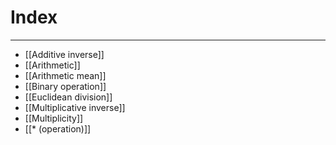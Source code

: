 # Index
---
- [[Additive inverse]]
- [[Arithmetic]]
- [[Arithmetic mean]]
- [[Binary operation]]
- [[Euclidean division]]
- [[Multiplicative inverse]]
- [[Multiplicity]]
- [[* (operation)]]